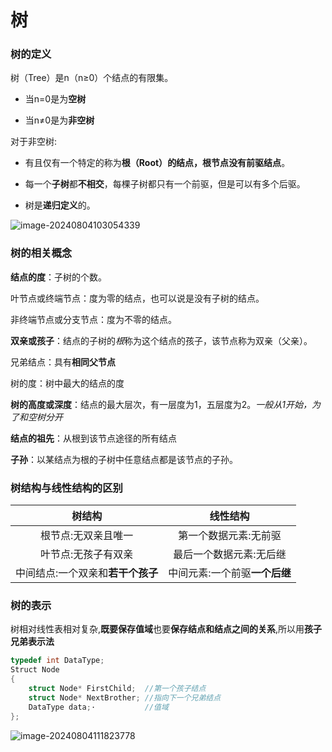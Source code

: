 # 树

### 树的定义

树（Tree）是n（n≥0）个结点的有限集。

* 当n=0是为**空树**

* 当n≠0是为**非空树**

对于非空树:

* 有且仅有一个特定的称为**根（Root）**的结点，根节点**没有前驱结点**。

* 每一个**子树**都**不相交**，每棵子树都只有一个前驱，但是可以有多个后驱。

* 树是**递归定义**的。

![image-20240804103054339](https://github.com/user-attachments/assets/0607ebc1-68a1-42da-b52d-85fada527c5b)

  ### 树的相关概念

  **结点的度**：子树的个数。

  叶节点或终端节点：度为零的结点，也可以说是没有子树的结点。

  非终端节点或分支节点：度为不零的结点。

  **双亲或孩子**：结点的子树的*根*称为这个结点的孩子，该节点称为双亲（父亲）。

  兄弟结点：具有**相同父节点**

  树的度：树中最大的结点的度

  **树的高度或深度**：结点的最大层次，有一层度为1，五层度为2。*一般从1开始，为了和空树分开*

  **结点的祖先**：从根到该节点途径的所有结点

  **子孙**：以某结点为根的子树中任意结点都是该节点的子孙。

  ### 树结构与线性结构的区别

  |              树结构               |           线性结构            |
  | :-------------------------------: | :---------------------------: |
  |        根节点:无双亲且唯一        |     第一个数据元素:无前驱     |
  |        叶节点:无孩子有双亲        |    最后一个数据元素:无后继    |
  | 中间结点:一个双亲和**若干个孩子** | 中间元素:一个前驱**一个后继** |

### 树的表示

树相对线性表相对复杂,**既要保存值域**也要**保存结点和结点之间的关系**,所以用**孩子兄弟表示法**

```C
typedef int DataType;
Struct Node 
{
    struct Node* FirstChild;  //第一个孩子结点
    struct Node* NextBrother; //指向下一个兄弟结点
    DataType data;·			  //值域
};
```

![image-20240804111823778](https://github.com/user-attachments/assets/e14dc07d-3fd1-4343-9b86-9a73adb60b8b)
